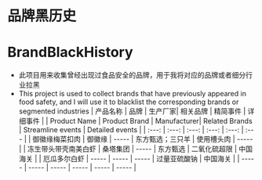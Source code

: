 # 品牌黑历史
# BrandBlackHistory
- 此项目用来收集曾经出现过食品安全的品牌，用于我将对应的品牌或者细分行业拉黑
- This project is used to collect brands that have previously appeared in food safety, and I will use it to blacklist the corresponding brands or segmented industries
| 产品名称 | 品牌 | 生产厂家| 相关品牌 | 精简事件 | 详细事件 |
| Product Name | Product Brand | Manufacturer| Related Brands | Streamline events | Detailed events |
| :---: | :---: | :---: | :---: | :---: | :--- |
| 御徽缘梅菜扣肉 | 御徽缘 | ----- | 东方甄选；三只羊 | 使用槽头肉 | ----- |
| 冻生带头带壳南美白虾 | 桑塔集团 | ----- | 东方甄选 | 二氧化硫超限 | 中国海关 |
| 厄瓜多尔白虾 | ----- | ----- | ----- | 过量亚硫酸钠 | 中国海关 |
| ----- | ----- | ----- | ----- | ----- | ----- | 
